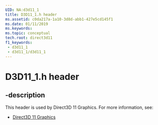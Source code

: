 ```yaml
---
UID: NA:d3d11_1
title: D3D11_1.h header
ms.assetid: c0da217a-1a10-3d8d-abb1-427e5cd145f1
ms.date: 01/11/2019
ms.keywords: 
ms.topic: conceptual
tech.root: direct3d11
f1_keywords:
 - d3d11_1
 - d3d11_1/d3d11_1
---
```


# D3D11_1.h header


## -description

This header is used by Direct3D 11 Graphics. For more information, see:

- [Direct3D 11 Graphics](../_direct3d11/index.md)

